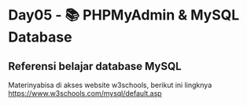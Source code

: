 # Day05 - 📚 PHPMyAdmin &amp; MySQL Database

## Referensi belajar database MySQL
Materinyabisa di akses website w3schools, berikut ini lingknya
https://www.w3schools.com/mysql/default.asp